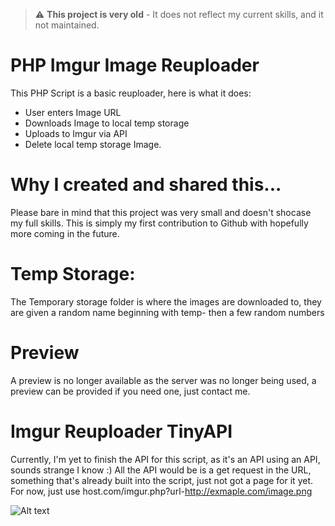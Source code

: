
> :warning: **This project is very old** - It does not reflect my current skills, and it not maintained.
> 
# PHP Imgur Image Reuploader

This PHP Script is a basic reuploader, here is what it does:
- User enters Image URL
- Downloads Image to local temp storage
- Uploads to Imgur via API
- Delete local temp storage Image.

# Why I created and shared this...
Please bare in mind that this project was very small and doesn't shocase my full skills. This is simply my first contribution to Github with hopefully more coming in the future.

# Temp Storage:
The Temporary storage folder is where the images are downloaded to, they are given a random name beginning with temp- then a few random numbers

# Preview
A preview is no longer available as the server was no longer being used, a preview can be provided if you need one, just contact me.

# Imgur Reuploader TinyAPI
Currently, I'm yet to finish the API for this script, as it's an API using an API, sounds strange I know :) All the API would be is a get request in the URL, something that's already built into the script, just not got a page for it yet. For now, just use host.com/imgur.php?url-http://exmaple.com/image.png

![Alt text](http://image.prntscr.com/image/1fa769fc2a8d42d38eeb872ae7c3bc73.png "User get's Imgur URL & Preview!")
